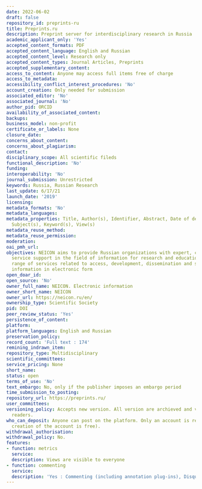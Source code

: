 ```yaml
---
date: 2022-06-02
draft: false
repository_id: preprints-ru
title: Preprints.ru
description: Preprint server for interdisciplinary research in Russia
academic_applicant_only: 'Yes'
accepted_content_formats: PDF
accepted_content_language: English and Russian
accepted_content_level: Research only
accepted_content_types: Journal Articles, Preprints
accepted_supplementary_content:
access_to_content: Anyone may access full items free of charge
access_to_metadata:
accessibility_conflict_interest_procedures: 'No'
account_creation: Only needed for submission
associated_editor: 'No'
associated_journal: 'No'
author_pid: ORCID
availability_of_associated_content:
backups:
business_model: non-profit
certificate_or_labels: None
closure_date:
concerns_about_content:
concerns_about_plagiarism:
contact:
disciplinary_scope: All scientific fileds
functional_description: 'No'
funding:
interoperability: 'No'
journal_submission: Unrestricted
keywords: Russia, Russian Research
last_update: 6/17/21
launch_date: '2019'
licensing:
metadata_formats: 'No'
metadata_languages:
metadata_properties: Title, Author(s), Identifier, Abstract, Date of deposited, Version,
  Subject(s), Keyword(s), View(s)
metadata_reuse_method:
metadata_reuse_permission:
moderation:
oai_pmh_url:
objectives: NEICON aims to provide Russian organizations with expert, consulting and
  service support in the field of information for research and education and a full
  range of services related to access, development, dissemination and storage of scholarly
  information in electronic form
open_doar_id:
open_source: 'No'
owner_full_name: NEICON. Electronic information
owner_short_name: NEICON
owner_url: https://neicon.ru/en/
ownership_type: Scientific Society
pid: DOI
peer_review_status: 'Yes'
persistence_of_content:
platform:
platform_languages: English and Russian
preservation_policy:
record_count: 'Full text : 174'
remining_indrawn_item:
repository_type: Multidisciplinary
scientific_committees:
service_pricing: None
short_name:
status: open
terms_of_use: 'No'
text_embargo: No, only if the publisher imposes an embargo period
time_submission_to_posting:
repository_url: https://preprints.ru/
user_committees:
versioning_policy: Accepts new version. All version are archieved and visible for
  readers.
who_can_deposit: Anyone can post on the platform. Only an account is required ( The
  creation of the account is free).
withdrawal_authorisation:
withdrawal_policy: No.
features:
- function: metrics
  service:
  description: Views are visible to everyone
- function: commenting
  service:
  description: 'Yes : Commenting (including annotation plug-ins), Disqus'
---
```



